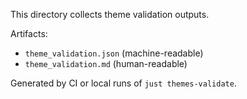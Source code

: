 This directory collects theme validation outputs.

Artifacts:
- `theme_validation.json` (machine-readable)
- `theme_validation.md` (human-readable)

Generated by CI or local runs of `just themes-validate`.


